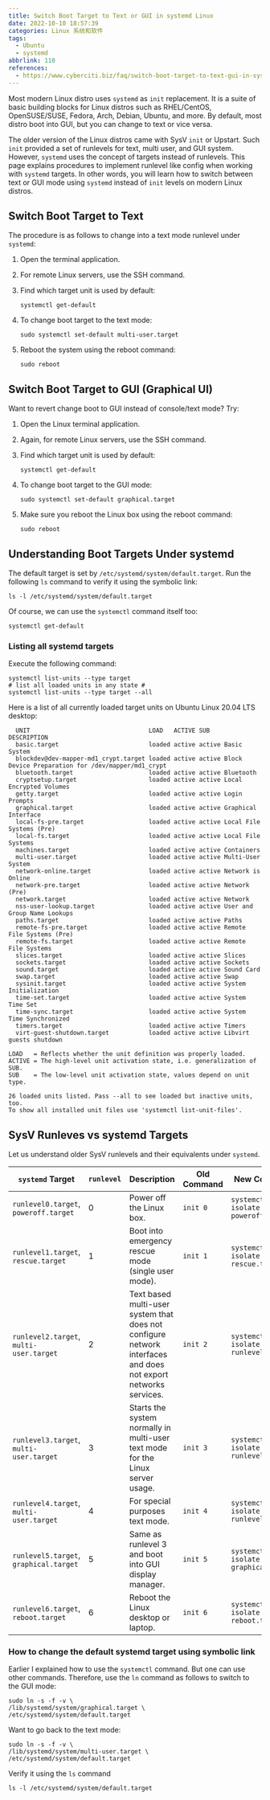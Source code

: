 ```yaml
---
title: Switch Boot Target to Text or GUI in systemd Linux
date: 2022-10-10 18:57:39
categories: Linux 系统和软件
tags:
  - Ubuntu
  - systemd
abbrlink: 110
references:
  - https://www.cyberciti.biz/faq/switch-boot-target-to-text-gui-in-systemd-linux/
---
```

Most modern Linux distro uses `systemd` as `init` replacement.
It is a suite of basic building blocks for Linux distros such as RHEL/CentOS, OpenSUSE/SUSE, Fedora, Arch, Debian, Ubuntu, and more.
By default, most distro boot into GUI, but you can change to text or vice versa.

The older version of the Linux distros came with SysV `init` or Upstart.
Such `init` provided a set of runlevels for text, multi user, and GUI system.
However, `systemd` uses the concept of targets instead of runlevels.
This page explains procedures to implement runlevel like config when working with `systemd` targets.
In other words, you will learn how to switch between text or GUI mode using `systemd` instead of `init` levels on modern Linux distros.

<!-- more -->

## Switch Boot Target to Text

The procedure is as follows to change into a text mode runlevel under `systemd`:

1. Open the terminal application.
2. For remote Linux servers, use the SSH command.
3. Find which target unit is used by default:

    ```
    systemctl get-default
    ```

4. To change boot target to the text mode:

    ```
    sudo systemctl set-default multi-user.target
    ```

5. Reboot the system using the reboot command:

    ```
    sudo reboot
    ```

## Switch Boot Target to GUI (Graphical UI)

Want to revert change boot to GUI instead of console/text mode? Try:

1. Open the Linux terminal application.
2. Again, for remote Linux servers, use the SSH command.
3. Find which target unit is used by default:

    ```
    systemctl get-default
    ```

4. To change boot target to the GUI mode:

    ```
    sudo systemctl set-default graphical.target
    ```

5. Make sure you reboot the Linux box using the reboot command:

    ```
    sudo reboot
    ```

## Understanding Boot Targets Under systemd

The default target is set by `/etc/systemd/system/default.target`.
Run the following `ls` command to verify it using the symbolic link:

```
ls -l /etc/systemd/system/default.target
```

Of course, we can use the `systemctl` command itself too:

```
systemctl get-default
```

### Listing all systemd targets

Execute the following command:

```
systemctl list-units --type target
# list all loaded units in any state #
systemctl list-units --type target --all
```

Here is a list of all currently loaded target units on Ubuntu Linux 20.04 LTS desktop:

```
  UNIT                                 LOAD   ACTIVE SUB    DESCRIPTION                                       
  basic.target                         loaded active active Basic System                                      
  blockdev@dev-mapper-md1_crypt.target loaded active active Block Device Preparation for /dev/mapper/md1_crypt
  bluetooth.target                     loaded active active Bluetooth                                         
  cryptsetup.target                    loaded active active Local Encrypted Volumes                           
  getty.target                         loaded active active Login Prompts                                     
  graphical.target                     loaded active active Graphical Interface                               
  local-fs-pre.target                  loaded active active Local File Systems (Pre)                          
  local-fs.target                      loaded active active Local File Systems                                
  machines.target                      loaded active active Containers                                        
  multi-user.target                    loaded active active Multi-User System                                 
  network-online.target                loaded active active Network is Online                                 
  network-pre.target                   loaded active active Network (Pre)                                     
  network.target                       loaded active active Network                                           
  nss-user-lookup.target               loaded active active User and Group Name Lookups                       
  paths.target                         loaded active active Paths                                             
  remote-fs-pre.target                 loaded active active Remote File Systems (Pre)                         
  remote-fs.target                     loaded active active Remote File Systems                               
  slices.target                        loaded active active Slices                                            
  sockets.target                       loaded active active Sockets                                           
  sound.target                         loaded active active Sound Card                                        
  swap.target                          loaded active active Swap                                              
  sysinit.target                       loaded active active System Initialization                             
  time-set.target                      loaded active active System Time Set                                   
  time-sync.target                     loaded active active System Time Synchronized                          
  timers.target                        loaded active active Timers                                            
  virt-guest-shutdown.target           loaded active active Libvirt guests shutdown                           

LOAD   = Reflects whether the unit definition was properly loaded.
ACTIVE = The high-level unit activation state, i.e. generalization of SUB.
SUB    = The low-level unit activation state, values depend on unit type.

26 loaded units listed. Pass --all to see loaded but inactive units, too.
To show all installed unit files use 'systemctl list-unit-files'.
```

## SysV Runleves vs systemd Targets

Let us understand older SysV runlevels and their equivalents under `systemd`.

| `systemd` Target                        | `runlevel` | Description                                                                                                    | Old Command | New Command                          |
| --------------------------------------- | ---------- | -------------------------------------------------------------------------------------------------------------- | ------- | ------------------------------------ |
| `runlevel0.target`, `poweroff.target`   | 0          | Power off the Linux box.                                                                                       | `init 0`      | `systemctl isolate poweroff.target`  |
| `runlevel1.target`, `rescue.target`     | 1          | Boot into emergency rescue mode (single user mode).                                                            | `init 1`      | `systemctl isolate rescue.target`    |
| `runlevel2.target`, `multi-user.target` | 2          | Text based multi-user system that does not configure network interfaces and does not export networks services. | `init 2`      | `systemctl isolate runlevel2.target` |
| `runlevel3.target`, `multi-user.target` | 3          | Starts the system normally in multi-user text mode for the Linux server usage.                                 | `init 3`      | `systemctl isolate runlevel3.target` |
| `runlevel4.target`, `multi-user.target` | 4          | For special purposes text mode.                                                                                | `init 4`      | `systemctl isolate runlevel4.target` |
| `runlevel5.target`, `graphical.target`  | 5          | Same as runlevel 3 and boot into GUI display manager.                                                          | `init 5`      | `systemctl isolate graphical.target` |
| `runlevel6.target`, `reboot.target`     | 6          | Reboot the Linux desktop or laptop.                                                                            | `init 6`      | `systemctl isolate reboot.target`    |

### How to change the default systemd target using symbolic link

Earlier I explained how to use the `systemctl` command.
But one can use other commands.
Therefore, use the `ln` command as follows to switch to the GUI mode:

```
sudo ln -s -f -v \
/lib/systemd/system/graphical.target \
/etc/systemd/system/default.target
```

Want to go back to the text mode:

```
sudo ln -s -f -v \
/lib/systemd/system/multi-user.target \
/etc/systemd/system/default.target
```

Verify it using the `ls` command

```
ls -l /etc/systemd/system/default.target
```
